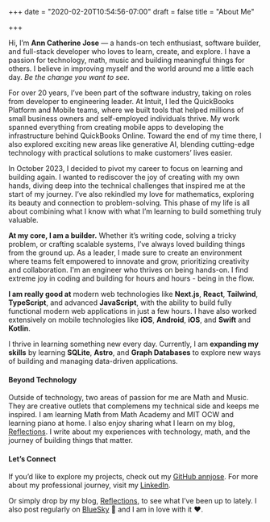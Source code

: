 +++
date = "2020-02-20T10:54:56-07:00"
draft = false
title = "About Me"

+++

Hi, I’m **Ann Catherine Jose** — a hands-on tech enthusiast, software builder, and full-stack developer who loves to learn, create, and explore. I have a passion for technology, math, music and building meaningful things for others. I believe in improving myself and the world around me a little each day. *Be the change you want to see*.

For over 20 years, I’ve been part of the software industry, taking on roles from developer to engineering leader. At Intuit, I led the QuickBooks Platform and Mobile teams, where we built tools that helped millions of small business owners and self-employed individuals thrive. My work spanned everything from creating mobile apps to developing the infrastructure behind QuickBooks Online. Toward the end of my time there, I also explored exciting new areas like generative AI, blending cutting-edge technology with practical solutions to make customers’ lives easier.

In October 2023, I decided to pivot my career to focus on learning and building again. I wanted to rediscover the joy of creating with my own hands, diving deep into the technical challenges that inspired me at the start of my journey. I’ve also rekindled my love for mathematics, exploring its beauty and connection to problem-solving. This phase of my life is all about combining what I know with what I’m learning to build something truly valuable.

**At my core, I am a builder.** 
Whether it’s writing code, solving a tricky problem, or crafting scalable systems, I’ve always loved building things from the ground up. As a leader, I made sure to create an environment where teams felt empowered to innovate and grow, prioritizing creativity and collaboration. I'm an engineer who thrives on being hands-on. I find extreme joy in coding and building for hours and hours - being in the flow. 

**I am really good at** modern web technologies like **Next.js**, **React**, **Tailwind**, **TypeScript**, and advanced **JavaScript**, with the ability to build fully functional modern web applications in just a few hours. I have also worked extensively on mobile technologies like **iOS**, **Android**, **iOS**, and **Swift** and **Kotlin**.

I thrive in learning something new every day. Currently, I am **expanding my skills** by learning **SQLite**, **Astro**, and **Graph Databases** to explore new ways of building and managing data-driven applications.

#### Beyond Technology
Outside of technology, two areas of passion for me are Math and Music. They are creative outlets that complemens my technical side and keeps me inspired. I am learning Math from Math Academy and MIT OCW and learning piano at home. I also enjoy sharing what I learn on my blog, [Reflections](https://annjose.com/). I write about my experiences with technology, math, and the journey of building things that matter.

#### Let’s Connect
If you’d like to explore my projects, check out my [GitHub annjose](https://github.com/annjose). For more about my professional journey, visit my [LinkedIn](https://www.linkedin.com/in/annjose/). 

Or simply drop by my blog, [Reflections](https://annjose.com/), to see what I’ve been up to lately. I also post regularly on [BlueSky](https://bsky.app/profile/annjose.com) 🦋 and I am in love with it ❤️.